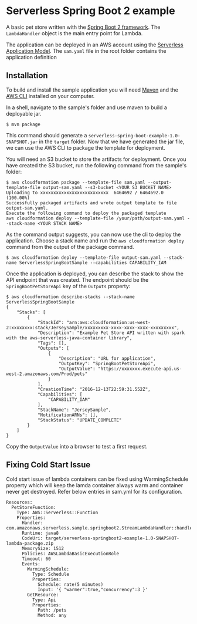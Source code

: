 # Serverless Spring Boot 2 example
A basic pet store written with the [Spring Boot 2 framework](https://projects.spring.io/spring-boot/). The `LambdaHandler` object is the main entry point for Lambda.

The application can be deployed in an AWS account using the [Serverless Application Model](https://github.com/awslabs/serverless-application-model). The `sam.yaml` file in the root folder contains the application definition

## Installation
To build and install the sample application you will need [Maven](https://maven.apache.org/) and the [AWS CLI](https://aws.amazon.com/cli/) installed on your computer.

In a shell, navigate to the sample's folder and use maven to build a deployable jar.
```
$ mvn package
```

This command should generate a `serverless-spring-boot-example-1.0-SNAPSHOT.jar` in the `target` folder. Now that we have generated the jar file, we can use the AWS CLI to package the template for deployment. 

You will need an S3 bucket to store the artifacts for deployment. Once you have created the S3 bucket, run the following command from the sample's folder:

```
$ aws cloudformation package --template-file sam.yaml --output-template-file output-sam.yaml --s3-bucket <YOUR S3 BUCKET NAME>
Uploading to xxxxxxxxxxxxxxxxxxxxxxxxxx  6464692 / 6464692.0  (100.00%)
Successfully packaged artifacts and wrote output template to file output-sam.yaml.
Execute the following command to deploy the packaged template
aws cloudformation deploy --template-file /your/path/output-sam.yaml --stack-name <YOUR STACK NAME>
```

As the command output suggests, you can now use the cli to deploy the application. Choose a stack name and run the `aws cloudformation deploy` command from the output of the package command.
 
```
$ aws cloudformation deploy --template-file output-sam.yaml --stack-name ServerlessSpringBootSample --capabilities CAPABILITY_IAM
```

Once the application is deployed, you can describe the stack to show the API endpoint that was created. The endpoint should be the `SpringBootPetStoreApi` key of the `Outputs` property:

```
$ aws cloudformation describe-stacks --stack-name ServerlessSpringBootSample
{
    "Stacks": [
        {
            "StackId": "arn:aws:cloudformation:us-west-2:xxxxxxxx:stack/JerseySample/xxxxxxxxx-xxxx-xxxx-xxxx-xxxxxxxxx", 
            "Description": "Example Pet Store API written with spark with the aws-serverless-java-container library", 
            "Tags": [], 
            "Outputs": [
                {
                    "Description": "URL for application", 
                    "OutputKey": "SpringBootPetStoreApi", 
                    "OutputValue": "https://xxxxxxx.execute-api.us-west-2.amazonaws.com/Prod/pets"
                }
            ], 
            "CreationTime": "2016-12-13T22:59:31.552Z", 
            "Capabilities": [
                "CAPABILITY_IAM"
            ], 
            "StackName": "JerseySample", 
            "NotificationARNs": [], 
            "StackStatus": "UPDATE_COMPLETE"
        }
    ]
}

```

Copy the `OutputValue` into a browser to test a first request.

## Fixing Cold Start Issue
Cold start issue of lambda containers can be fixed using WarmingSchedule property which will keep the lamda container always warm and container never get destroyed. Refer below entries in sam.yml for its configuration.

```
Resources:
  PetStoreFunction:
    Type: AWS::Serverless::Function
    Properties:
      Handler: com.amazonaws.serverless.sample.springboot2.StreamLambdaHandler::handleRequest
      Runtime: java8
      CodeUri: target/serverless-springboot2-example-1.0-SNAPSHOT-lambda-package.zip
      MemorySize: 1512
      Policies: AWSLambdaBasicExecutionRole
      Timeout: 60
      Events:
        WarmingSchedule:
          Type: Schedule
          Properties:
            Schedule: rate(5 minutes)
            Input: '{ "warmer":true,"concurrency":3 }'
        GetResource:
          Type: Api
          Properties:
            Path: /pets
            Method: any
```
